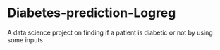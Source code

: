 # Diabetes-prediction-Logreg
A data science project on finding if a patient is diabetic or not by using some inputs 
